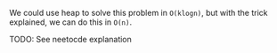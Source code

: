 We could use heap to solve this problem in `O(klogn)`, but with the trick explained, we can do this in `O(n)`.

TODO: See neetocde explanation
